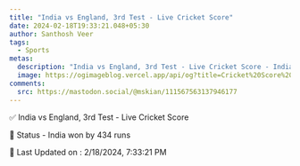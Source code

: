 ```yaml
---
title: "India vs England, 3rd Test - Live Cricket Score"
date: 2024-02-18T19:33:21.048+05:30
author: Santhosh Veer
tags:
  - Sports
metas:
  description: "India vs England, 3rd Test - Live Cricket Score - India won by 434 runs"
  image: https://ogimageblog.vercel.app/api/og?title=Cricket%20Score%20%F0%9F%8F%8F
comments:
  src: https://mastodon.social/@mskian/111567563137946177
---
```


✅ India vs England, 3rd Test - Live Cricket Score

📑 Status - India won by 434 runs

<!--more-->

📝 Last Updated on : 2/18/2024, 7:33:21 PM
